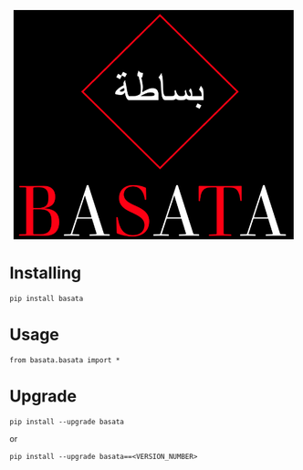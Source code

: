 <p align="center">
  <img width="491" alt="basata" src="https://github.com/sg-tarek/BASATA/blob/main/logo.png">
</p>



Installing
============

    pip install basata

Usage
=====

    from basata.basata import *

Upgrade
=====

    pip install --upgrade basata

or

    pip install --upgrade basata==<VERSION_NUMBER>